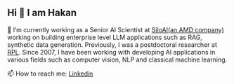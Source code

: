 ## Hi 👋 I am Hakan

<!--
**hkaraoguz/hkaraoguz** is a ✨ _special_ ✨ repository because its `README.md` (this file) appears on your GitHub profile.

Here are some ideas to get you started:

- 🔭 I’m currently working on ...
- 🌱 I’m currently learning ...
- 👯 I’m looking to collaborate on ...
- 🤔 I’m looking for help with ...
- 💬 Ask me about ...
- 📫 How to reach me: ...
- 😄 Pronouns: ...
- ⚡ Fun fact: ...
-->

🔭 I’m currently working as a Senior AI Scientist at [SiloAI(an AMD company)](https://www.silo.ai/) working on building enterprise level LLM applications such as RAG, synthetic data generation. Previously, I was a postdoctoral researcher at [RPL](https://www.kth.se/is/rpl). Since 2007, I have been working with developing AI applications in various fields such as computer vision, NLP and classical machine learning.

📫 How to reach me: [Linkedin](https://www.linkedin.com/in/hakan-karaoguz/)
